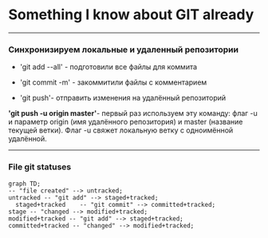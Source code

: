 # Something I know about GIT already

-------

### Синхронизируем локальные и удаленный репозитории

- 'git add --all' - подготовили все файлы для коммита

- 'git commit -m' - закоммитили файлы с комментарием

- 'git push'- отправить изменения на удалённый репозиторий

**'git push -u origin master'**- первый раз используем эту команду: флаг -u и параметр origin (имя удалённого репозитория) и master (название текущей ветки). Флаг -u свяжет локальную ветку с одноимённой удалённой.

__________

### File git statuses

```mermaid
graph TD;
-- "file created" --> untracked;  
untracked -- "git add" --> staged+tracked;
  staged+tracked    -- "git commit" --> committed+tracked;
stage -- "changed --> modified+tracked;
modified+tracked -- "git add" --> staged+tracked;
committed+tracked -- "changed" --> modified+tracked;
``` 